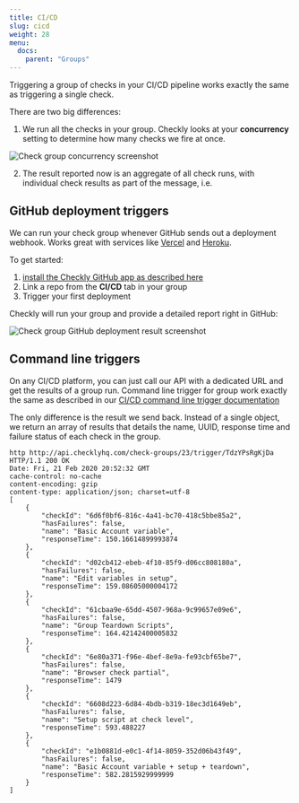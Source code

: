```yaml
---
title: CI/CD
slug: cicd
weight: 28
menu:
  docs:
    parent: "Groups"
---
```


Triggering a group of checks in your CI/CD pipeline works exactly the same as triggering a single check. 

There are two big differences:

1. We run all the checks in your group. Checkly looks at your **concurrency** setting to determine how many checks we
fire at once.

![Check group concurrency screenshot](/docs/images/groups/group-concurrency.png)

2. The result reported now is an aggregate of all check runs, with individual check results as part of the message, i.e.


## GitHub deployment triggers

We can run your check group whenever GitHub sends out a deployment webhook. Works great with services like 
[Vercel](https://vercel.com) and [Heroku](https://heroku.com).

To get started:
 1. [install the Checkly GitHub app as described here](/docs/cicd/github/)
 2. Link a repo from the **CI/CD** tab in your group
 3. Trigger your first deployment
 
Checkly will run your group and provide a detailed report right in GitHub:

 ![Check group GitHub deployment result screenshot](/docs/images/groups/group-cicd-github.png)

## Command line triggers

On any CI/CD platform, you can just call our API with a dedicated URL and get the results of a group run.
Command line trigger for group work exactly the same as described in our [CI/CD command line trigger documentation](/docs/cicd/trigger/) 

The only difference is the result we send back. Instead of a single object, we return an array of results that details the
name, UUID, response time and failure status of each check in the group.

```
http http://api.checklyhq.com/check-groups/23/trigger/TdzYPsRgKjDa
HTTP/1.1 200 OK
Date: Fri, 21 Feb 2020 20:52:32 GMT
cache-control: no-cache
content-encoding: gzip
content-type: application/json; charset=utf-8
[
    {
        "checkId": "6d6f0bf6-816c-4a41-bc70-418c5bbe85a2",
        "hasFailures": false,
        "name": "Basic Account variable",
        "responseTime": 150.16614899993874
    },
    {
        "checkId": "d02cb412-ebeb-4f10-85f9-d06cc808180a",
        "hasFailures": false,
        "name": "Edit variables in setup",
        "responseTime": 159.08605000004172
    },
    {
        "checkId": "61cbaa9e-65dd-4507-968a-9c99657e09e6",
        "hasFailures": false,
        "name": "Group Teardown Scripts",
        "responseTime": 164.42142400005832
    },
    {
        "checkId": "6e80a371-f96e-4bef-8e9a-fe93cbf65be7",
        "hasFailures": false,
        "name": "Browser check partial",
        "responseTime": 1479
    },
    {
        "checkId": "6608d223-6d84-4bdb-b319-18ec3d1649eb",
        "hasFailures": false,
        "name": "Setup script at check level",
        "responseTime": 593.488227
    },
    {
        "checkId": "e1b0881d-e0c1-4f14-8059-352d06b43f49",
        "hasFailures": false,
        "name": "Basic Account variable + setup + teardown",
        "responseTime": 582.2815929999999
    }
]
```
 
